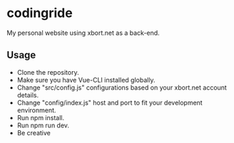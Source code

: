 # codingride
My personal website using xbort.net as a back-end.

## Usage
- Clone the repository.
- Make sure you have Vue-CLI installed globally.
- Change "src/config.js" configurations based on your xbort.net account details.
- Change "config/index.js" host and port to fit your development environment.
- Run npm install.
- Run npm run dev.
- Be creative
